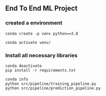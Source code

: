 ## End To End ML Project

### created a environment
```
conda create -p venv python==3.8

conda activate venv/
```
### Install all necessary libraries
```
conda deactivate
pip install -r requirements.txt

conda info
python src/pipeline/training_pipeline.py
python src/pipeline/prediction_pipeline.py


